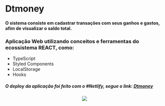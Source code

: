 # Dtmoney 
<h4>
O sistema consiste em cadastrar transações com seus ganhos e gastos, afim de visualizar o saldo total. 
</h4>

<h3>Aplicação Web utilizando conceitos e ferramentas do ecossistema REACT, como:</h3>

<ul>
  <li>TypeScript</li>
  <li>Styled Components</li>
  <li>LocalStorage</li>
  <li>Hooks</li>
</ul>

<h5>O deploy da aplicação foi feito com o #Netlify, segue o link: <a href="https://moneydt.netlify.app/">Dtmoney</a></p> </h5>


<link>
<p align="center">
<img src="https://github.com/Rennan-sbarros/rennan-sbarros/blob/main/Diversos/dtmoney.gif"/>


